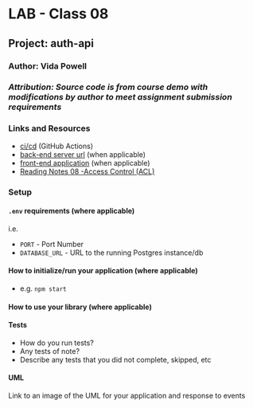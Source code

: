 # LAB - Class 08

## Project: auth-api

### Author: Vida Powell  
### _Attribution: Source code is from course demo with modifications by author to meet assignment submission requirements_

### Links and Resources

- [ci/cd](http://xyz.com) (GitHub Actions)
- [back-end server url](http://xyz.com) (when applicable)
- [front-end application](http://xyz.com) (when applicable)
- [Reading Notes 08 -Access Control (ACL)](https://vida-1.github.io/reading-notes/read08_401.html)

### Setup

#### `.env` requirements (where applicable)

i.e.

- `PORT` - Port Number
- `DATABASE_URL` - URL to the running Postgres instance/db

#### How to initialize/run your application (where applicable)

- e.g. `npm start`

#### How to use your library (where applicable)

#### Tests

- How do you run tests?
- Any tests of note?
- Describe any tests that you did not complete, skipped, etc

#### UML

Link to an image of the UML for your application and response to events